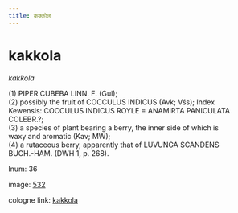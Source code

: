 ```yaml
---
title: कक्कोल
---
```


# kakkola

<i>kakkola</i>  <div n="P" />(1) <bot>PIPER CUBEBA LINN. F.</bot> (Gul); <div n="P" />(2) possibly the fruit of <bot>COCCULUS INDICUS</bot> (Avk; Vśs); Index <div n="lb" />Kewensis: <bot>COCCULUS INDICUS ROYLE</bot> = <bot>ANAMIRTA PANICULATA <div n="lb" />COLEBR.</bot>?; <div n="P" />(3) a species of plant bearing a berry, the inner side of which is <div n="lb" />waxy and aromatic (Kav; MW); <div n="P" />(4) a rutaceous berry, apparently that of <bot>LUVUNGA SCANDENS <div n="lb" />BUCH.</bot>-<bot>HAM.</bot> (DWH 1, p. 268).

lnum: 36

image: [532](https://www.sanskrit-lexicon.uni-koeln.de/scans/csl-apidev/servepdf.php?dict=snp&page=532)

cologne link: [kakkola](https://sanskrit-lexicon.uni-koeln.de/scans/csl-apidev/getword.php?dict=snp&key=kakkola)

